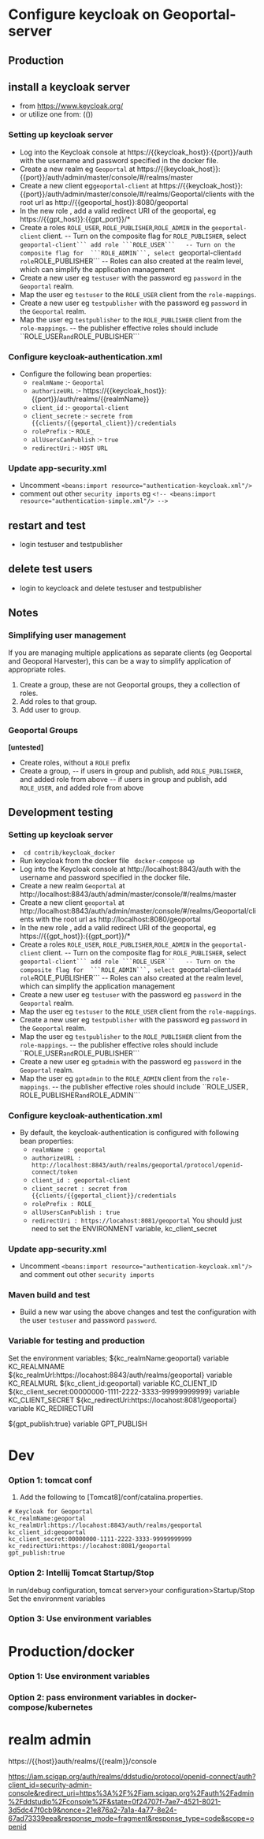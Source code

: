 # Configure keycloak on Geoportal-server

## Production
## install a keycloak server
- from https://www.keycloak.org/
- or utilize one from: (())

### Setting up keycloak server
- Log into the Keycloak console at https://{{keycloak_host}}:{{port}}/auth with the username and password specified in the docker file.
- Create a new realm eg ```Geoportal``` at https://{{keycloak_host}}:{{port}}/auth/admin/master/console/#/realms/master
- Create a new client eg```geoportal-client``` at https://{{keycloak_host}}:{{port}}/auth/admin/master/console/#/realms/Geoportal/clients with the root url as http://{{geoportal_host}}:8080/geoportal
- In the new role , add a valid redirect URI of the geoportal, eg https://{{gpt_host}}:{{gpt_port}}/*
- Create a roles ```ROLE_USER```, ```ROLE_PUBLISHER```,```ROLE_ADMIN``` in the ```geoportal-client``` client.
-- Turn on the composite flag for  ```ROLE_PUBLISHER```, select ``geoportal-client``` add role ```ROLE_USER```  
-- Turn on the composite flag for  ```ROLE_ADMIN```, select ``geoportal-client``` add role ```ROLE_PUBLISHER```
-- Roles can also created at the realm level, which can simplify the application management
- Create a new user eg ```testuser``` with the password eg ```password``` in the ```Geoportal``` realm. 
- Map the user eg ```testuser``` to the ```ROLE_USER``` client from the ```role-mappings```.
- Create a new user eg ```testpublisher``` with the password eg ```password``` in the ```Geoportal``` realm. 
- Map the user eg ```testpublisher``` to the ```ROLE_PUBLISHER``` client from the ```role-mappings```.
-- the publisher effective roles should include ``ROLE_USER``` and ```ROLE_PUBLISHER```

### Configure keycloak-authentication.xml
- Configure the following bean properties:
  - ```realmName``` :- ```Geoportal```
  - ```authorizeURL``` :- https://{{keycloak_host}}:{{port}}/auth/realms/{{realmName}}
  - ```client_id``` :- ```geoportal-client```
  - ```client_secrete``` :- ```secrete from {{clients/{{geportal_client}}/credentials```
  - ```rolePrefix``` :- ```ROLE_```
  - ```allUsersCanPublish``` :- ```true```
  - ```redirectUri``` :- ```HOST URL``` 

### Update app-security.xml
- Uncomment ```<beans:import resource="authentication-keycloak.xml"/>``` 
- comment out other  ```security imports``` eg ```<!-- <beans:import resource="authentication-simple.xml"/> -->```

## restart and test
- login testuser and testpublisher
## delete test users
- login to keycloack and delete testuser and testpublisher

## Notes
### Simplifying user management
If you are managing multiple applications as separate clients (eg Geoportal and Geoporal Harvester),
this can be a way to simplify application of appropriate roles.
1. Create a group, these are not Geoportal groups, they a collection of roles.
1. Add roles to that group.
1. Add user to group.

### Geoportal Groups
**[untested]**
- Create roles, without a ```ROLE``` prefix
- Create a group, 
-- if users in group and publish, add ```ROLE_PUBLISHER```, and added role from above
-- if users in group and publish, add ```ROLE_USER```, and added role from above


## Development testing 

### Setting up keycloak server
- ``` cd contrib/keycloak_docker```
- Run keycloak from the docker file ``` docker-compose up```
- Log into the Keycloak console at http://localhost:8843/auth with the username and password specified in the docker file.
- Create a new realm ```Geoportal``` at http://localhost:8843/auth/admin/master/console/#/realms/master
- Create a new client ```geoportal``` at http://localhost:8843/auth/admin/master/console/#/realms/Geoportal/clients with the root url as http://localhost:8080/geoportal
- In the new role , add a valid redirect URI of the geoportal, eg https://{{gpt_host}}:{{gpt_port}}/*
- Create a roles ```ROLE_USER```, ```ROLE_PUBLISHER```,```ROLE_ADMIN``` in the ```geoportal-client``` client.
-- Turn on the composite flag for  ```ROLE_PUBLISHER```, select ``geoportal-client``` add role ```ROLE_USER```  
-- Turn on the composite flag for  ```ROLE_ADMIN```, select ``geoportal-client``` add role ```ROLE_PUBLISHER```
-- Roles can also created at the realm level, which can simplify the application management
- Create a new user eg ```testuser``` with the password eg ```password``` in the ```Geoportal``` realm. 
- Map the user eg ```testuser``` to the ```ROLE_USER``` client from the ```role-mappings```.
- Create a new user eg ```testpublisher``` with the password eg ```password``` in the ```Geoportal``` realm. 
- Map the user eg ```testpublisher``` to the ```ROLE_PUBLISHER``` client from the ```role-mappings```.
-- the publisher effective roles should include ``ROLE_USER``` and ```ROLE_PUBLISHER```
- Create a new user eg ```gptadmin``` with the password eg ```password``` in the ```Geoportal``` realm. 
- Map the user eg ```gptadmin``` to the ```ROLE_ADMIN``` client from the ```role-mappings```.
-- the publisher effective roles should include ``ROLE_USER```, ```ROLE_PUBLISHER``` and ```ROLE_ADMIN```

### Configure keycloak-authentication.xml
- By default, the keycloak-authentication is configured with following bean properties:
  - ```realmName : geoportal```
  - ```authorizeURL : http://localhost:8843/auth/realms/geoportal/protocol/openid-connect/token```
  - ```client_id : geoportal-client```
  - ```client_secret : secret from {{clients/{{geportal_client}}/credentials```
  - ```rolePrefix : ROLE_```
  - ```allUsersCanPublish : true```
  - ```redirectUri : https://locahost:8081/geoportal```
  You should just need to set the ENVIRONMENT variable, kc_client_secret
  
### Update app-security.xml
- Uncomment ```<beans:import resource="authentication-keycloak.xml"/>``` and comment out other  ```security imports```
### Maven build and test
- Build a new war using the above changes and test the configuration with the user ```testuser``` and password ```password```.

### Variable for testing and production
Set the environment variables;
${kc_realmName:geoportal} variable KC_REALMNAME
${kc_realmUrl:https://locahost:8843/auth/realms/geoportal} variable KC_REALMURL
${kc_client_id:geoportal} variable KC_CLIENT_ID
${kc_client_secret:00000000-1111-2222-3333-99999999999} variable KC_CLIENT_SECRET
${kc_redirectUri:https://locahost:8081/geoportal} variable KC_REDIRECTURI

${gpt_publish:true} variable GPT_PUBLISH

# Dev
### Option 1: tomcat conf
1. Add the following to [Tomcat8]/conf/catalina.properties.      

```
# Keycloak for Geoportal
kc_realmName:geoportal
kc_realmUrl:https://locahost:8843/auth/realms/geoportal
kc_client_id:geoportal
kc_client_secret:00000000-1111-2222-3333-99999999999
kc_redirectUri:https://locahost:8081/geoportal
gpt_publish:true
```

### Option 2: Intellij Tomcat Startup/Stop 
In run/debug configuration, tomcat server>your configuration>Startup/Stop
Set the environment variables

### Option 3: Use environment variables

# Production/docker
### Option 1: Use environment variables
### Option 2: pass environment variables in docker-compose/kubernetes


# realm admin
https://{{host}}auth/realms/{{realm}}/console

https://iam.scigap.org/auth/realms/ddstudio/protocol/openid-connect/auth?client_id=security-admin-console&redirect_uri=https%3A%2F%2Fiam.scigap.org%2Fauth%2Fadmin%2Fddstudio%2Fconsole%2F&state=0f24707f-7ae7-4521-8021-3d5dc47f0cb9&nonce=21e876a2-7a1a-4a77-8e24-67ad73339eea&response_mode=fragment&response_type=code&scope=openid